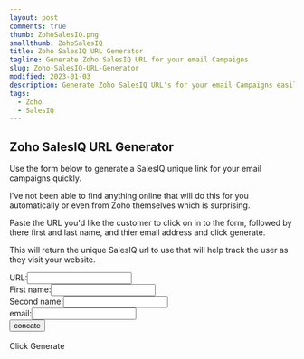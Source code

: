 ```yaml
---
layout: post
comments: true
thumb: ZohoSalesIQ.png
smallthumb: ZohoSalesIQ
title: Zoho SalesIQ URL Generator
tagline: Generate Zoho SalesIQ URL for your email Campaigns
slug: Zoho-SalesIQ-URL-Generator
modified: 2023-01-03
description: Generate Zoho SalesIQ URL's for your email Campaigns easily.
tags:
  - Zoho
  - SalesIQ
---
```


## Zoho SalesIQ URL Generator

Use the form below to generate a SalesIQ unique link for your email campaigns quickly. 

I've not been able to find anything online that will do this for you automatically or even from Zoho themselves which is surprising. 

Paste the URL you'd like the customer to click on in to the form, followed by there first and last name, and thier email address and click generate. 

This will return the unique SalesIQ url to use that will help track the user as they visit your website. 

URL:<input type="text" id=url><br>
First name:<input type="text" id="firstname"><br>
Second name:<input type="text" id="secondname"><br>
email:<input type="text" id=email><br>
<input type="button" id="addbutton" value="concate" onClick="addTwoStrings()">
<br>
<br>
<label id="generatedurl">Click Generate</label>
<script>
function addTwoStrings()
{
var f1=document.getElementById("url").value;
var f2=document.getElementById("firstname").value;
var f3=document.getElementById("secondname").value;
var f4=document.getElementById("email").value;
var result=f1+"?siq_name="+f2+"%20"+f3+"&siq_email="+f4;
document.getElementById('lbltipAddedComment').innerHTML = result;
}
</script>
